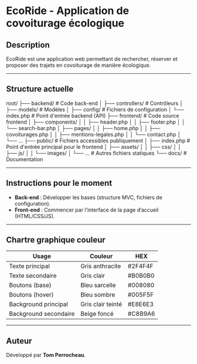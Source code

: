 # EcoRide - Application de covoiturage écologique

## Description

EcoRide est une application web permettant de rechercher, réserver et proposer des trajets en covoiturage de manière écologique.

---

## Structure actuelle

root/
├── backend/ # Code back-end
│ ├── controllers/ # Contrôleurs
│ ├── models/ # Modèles
│ ├── config/ # Fichiers de configuration
│ └── index.php # Point d'entrée backend (API)
├── frontend/ # Code source frontend
│ ├── components/
│ │ ├── header.php
│ │ ├── footer.php
│ │ └── search-bar.php
│ ├── pages/
│ │ ├── home.php
│ │ ├── covoiturages.php
│ │ ├── mentions-legales.php
│ │ └── contact.php
│ └── ...
├── public/ # Fichiers accessibles publiquement
│ ├── index.php # Point d'entrée principal pour le frontend
│ ├── assets/
│ │ ├── css/
│ │ ├── js/
│ │ └── images/
│ └── ... # Autres fichiers statiques
└── docs/ # Documentation

---

## Instructions pour le moment

- **Back-end** : Développer les bases (structure MVC, fichiers de configuration).
- **Front-end** : Commencer par l’interface de la page d’accueil (HTML/CSS/JS).

---

## Chartre graphique couleur

| Usage                 | Couleur           | HEX     |
| --------------------- | ----------------- | ------- |
| Texte principal       | Gris anthracite   | #2F4F4F |
| Texte secondaire      | Gris clair        | #B0B0B0 |
| Boutons (base)        | Bleu sarcelle     | #008080 |
| Boutons (hover)       | Bleu sombre       | #005F5F |
| Background principal  | Gris clair teinté | #E8E6E3 |
| Background secondaire | Beige foncé       | #C8B9A6 |

---

## Auteur

Développé par **Tom Perrocheau**.

